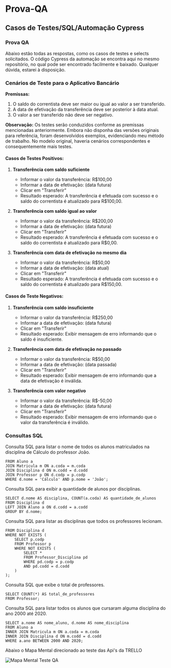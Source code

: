 # Prova-QA

## Casos de Testes/SQL/Automação Cypress

### Prova QA

Abaixo estão todas as respostas, como os casos de testes e selects solicitados. O código Cypress da automação se encontra aqui no mesmo repositório, no qual pode ser encontrado facilmente e baixado. Qualquer dúvida, estarei à disposição.

### Cenários de Teste para o Aplicativo Bancário

**Premissas:**
1. O saldo do correntista deve ser maior ou igual ao valor a ser transferido.
2. A data de efetivação da transferência deve ser posterior à data atual.
3. O valor a ser transferido não deve ser negativo.

**Observação:**
Os testes serão conduzidos conforme as premissas mencionadas anteriormente. Embora não disponha das versões originais para referência, foram desenvolvidos exemplos, evidenciando meu método de trabalho. 
No modelo original, haveria cenários correspondentes e consequentemente mais testes.

#### Casos de Testes Positivos:

1. **Transferência com saldo suficiente**
   - Informar o valor da transferência: R$100,00
   - Informar a data de efetivação: (data futura)
   - Clicar em "Transferir"
   - Resultado esperado: A transferência é efetuada com sucesso e o saldo do correntista é atualizado para R$100,00.

2. **Transferência com saldo igual ao valor**
   - Informar o valor da transferência: R$200,00
   - Informar a data de efetivação: (data futura)
   - Clicar em "Transferir"
   - Resultado esperado: A transferência é efetuada com sucesso e o saldo do correntista é atualizado para R$0,00.

3. **Transferência com data de efetivação no mesmo dia**
   - Informar o valor da transferência: R$50,00
   - Informar a data de efetivação: (data atual)
   - Clicar em "Transferir"
   - Resultado esperado: A transferência é efetuada com sucesso e o saldo do correntista é atualizado para R$150,00.

#### Casos de Teste Negativos:

1. **Transferência com saldo insuficiente**
   - Informar o valor da transferência: R$250,00
   - Informar a data de efetivação: (data futura)
   - Clicar em "Transferir"
   - Resultado esperado: Exibir mensagem de erro informando que o saldo é insuficiente.

2. **Transferência com data de efetivação no passado**
   - Informar o valor da transferência: R$50,00
   - Informar a data de efetivação: (data passada)
   - Clicar em "Transferir"
   - Resultado esperado: Exibir mensagem de erro informando que a data de efetivação é inválida.

3. **Transferência com valor negativo**
   - Informar o valor da transferência: R$-50,00
   - Informar a data de efetivação: (data futura)
   - Clicar em "Transferir"
   - Resultado esperado: Exibir mensagem de erro informando que o valor da transferência é inválido.

### Consultas SQL


 Consulta SQL para listar o nome de todos os alunos matriculados na disciplina de Cálculo do professor João.
```SELECT a.nome AS nome_aluno
FROM Aluno a
JOIN Matricula m ON a.coda = m.coda
JOIN Disciplina d ON m.codd = d.codd
JOIN Professor p ON d.codp = p.codp
WHERE d.nome = 'Cálculo' AND p.nome = 'João';
```




Consulta SQL para exibir a quantidade de alunos por disciplinas.


```
SELECT d.nome AS disciplina, COUNT(a.coda) AS quantidade_de_alunos
FROM Disciplina d
LEFT JOIN Aluno a ON d.codd = a.codd
GROUP BY d.nome;
```




Consulta SQL para listar as disciplinas que todos os professores lecionam.


```SELECT d.nome AS disciplina
FROM Disciplina d
WHERE NOT EXISTS (
    SELECT p.codp
    FROM Professor p
    WHERE NOT EXISTS (
        SELECT *
        FROM Professor_Disciplina pd
        WHERE pd.codp = p.codp
        AND pd.codd = d.codd
    )
);
```



Consulta SQL que exibe o total de professores.


```
SELECT COUNT(*) AS total_de_professores
FROM Professor;
```




Consulta SQL para listar todos os alunos que cursaram alguma disciplina do ano 2000 até 2020.

```
SELECT a.nome AS nome_aluno, d.nome AS nome_disciplina
FROM Aluno a
INNER JOIN Matricula m ON a.coda = m.coda
INNER JOIN Disciplina d ON m.codd = d.codd
WHERE a.ano BETWEEN 2000 AND 2020;
```


Abaixo o Mapa Mental direcionado ao teste das Api's da TRELLO


![Mapa Mental Teste QA](https://github.com/flvbinho/Prova-QA/assets/70342110/a870ec84-1e3d-4f5e-a8f6-05c54c8e3bf4)

